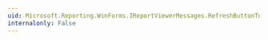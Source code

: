 ```yaml
---
uid: Microsoft.Reporting.WinForms.IReportViewerMessages.RefreshButtonToolTip
internalonly: False
---
```

